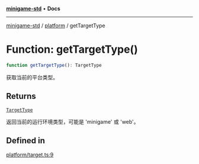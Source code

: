 [**minigame-std**](../../../README.md) • **Docs**

***

[minigame-std](../../../README.md) / [platform](../README.md) / getTargetType

# Function: getTargetType()

```ts
function getTargetType(): TargetType
```

获取当前的平台类型。

## Returns

[`TargetType`](../type-aliases/TargetType.md)

返回当前的运行环境类型，可能是 'minigame' 或 'web'。

## Defined in

[platform/target.ts:9](https://github.com/JiangJie/minigame-std/blob/d86e790fe8486ddfc8ce953df31d30618f403d3b/src/std/platform/target.ts#L9)
